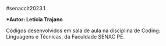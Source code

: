 #senacclt2023.1

<b>*Autor: Letícia Trajano</b>

Códigos desenvolvidos em sala de aula na disciplina de Coding: Linguagens e Técnicas, da Faculdade SENAC PE.
